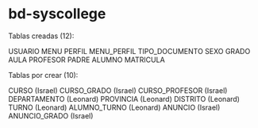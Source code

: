 # bd-syscollege

Tablas creadas (12):

USUARIO
MENU
PERFIL
MENU_PERFIL
TIPO_DOCUMENTO
SEXO
GRADO
AULA
PROFESOR
PADRE
ALUMNO
MATRICULA

Tablas por crear (10):

CURSO (Israel)
CURSO_GRADO (Israel)
CURSO_PROFESOR (Israel)
DEPARTAMENTO (Leonard)
PROVINCIA (Leonard)
DISTRITO (Leonard)
TURNO (Leonard)
ALUMNO_TURNO (Leonard)
ANUNCIO (Israel)
ANUNCIO_GRADO (Israel)

